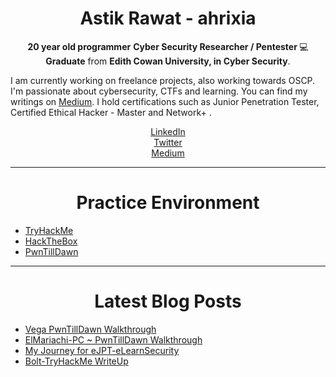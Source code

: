 <h1 align='center'> Astik Rawat - ahrixia </h1>

<p align='center'>
  <b>20 year old programmer</b>
  <b>Cyber Security Researcher / Pentester </b>💻 </br>
  <b>Graduate</b> from <b> Edith Cowan University, in Cyber Security</b>. </br>
</p>

I am currently working on freelance projects, also working towards OSCP. I'm passionate about cybersecurity, CTFs and learning. You can find my writings on [Medium](https://astikrawat.medium.com/). 
I hold certifications such as Junior Penetration Tester, Certified Ethical Hacker - Master and Network+ .

<p align='center'>
  <a href="https://www.linkedin.com/in/astikrawat/"> LinkedIn </a></br>
  <a href="https://twitter.com/ahrixia"> Twitter </a></br>
  <a href="https://astikrawat.medium.com"> Medium </a></br>
</p>

  ---
<h1 align='center'> Practice Environment  </h1>

<!-- BLOG-POST-LIST:START -->
- [TryHackMe](https://tryhackme.com/p/ahrixia) 
- [HackTheBox](https://www.hackthebox.eu/home/users/profile/213035)
- [PwnTillDawn](https://online.pwntilldawn.com/Achievements/2048)
<!-- BLOG-POST-LIST:END -->

  ---

<h1 align='center'> Latest Blog Posts </h1>

<!-- BLOG-POST-LIST:START -->
- [Vega PwnTillDawn Walkthrough](https://astikrawat.medium.com/vega-pwntilldawn-walkthrough-e1fd01cbc473)
- [ElMariachi-PC ~ PwnTillDawn Walkthrough](https://astikrawat.medium.com/elmariachi-pc-pwntilldawn-walkthrough-7c8468bd836a)
- [My Journey for eJPT-eLearnSecurity](https://astikrawat.medium.com/my-journey-for-ejpt-elearnsecurity-79ef105959f0)
- [Bolt-TryHackMe WriteUp](https://astikrawat.medium.com/bolt-tryhackme-writeup-9497c28ec213)
<!-- BLOG-POST-LIST:END -->

<!--Blog Post Workflow repo : https://github.com/gautamkrishnar/blog-post-workflow -->
<!-- Thanks to Gautam for blog workflow -->
